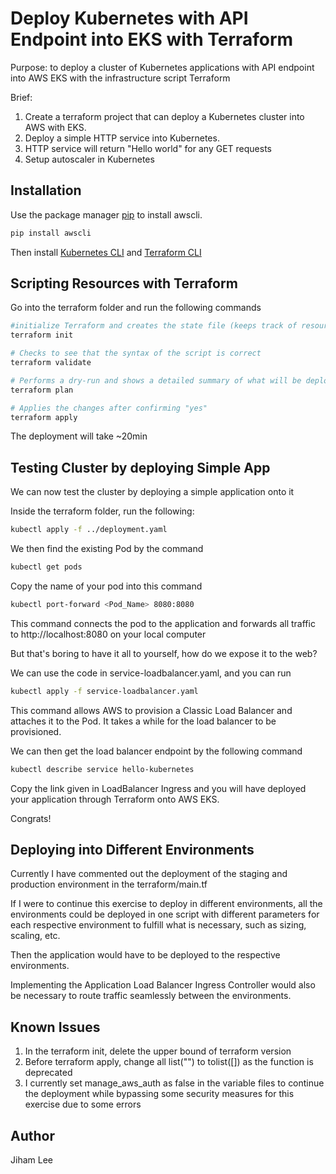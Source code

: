 # Deploy Kubernetes with API Endpoint into EKS with Terraform

Purpose: to deploy a cluster of Kubernetes applications with API endpoint into AWS EKS with the infrastructure script Terraform

Brief: 
1. Create a terraform project that can deploy a Kubernetes cluster into AWS with EKS. 
2. Deploy a simple HTTP service into Kubernetes. 
3. HTTP service will return "Hello world" for any GET requests
4. Setup autoscaler in Kubernetes

## Installation

Use the package manager [pip](https://pip.pypa.io/en/stable/) to install awscli.

```bash
pip install awscli 
```

Then install [Kubernetes CLI](https://kubernetes.io/docs/tasks/tools/)
and [Terraform CLI](https://learn.hashicorp.com/tutorials/terraform/install-cli)
 

## Scripting Resources with Terraform
Go into the terraform folder and run the following commands
```bash
#initialize Terraform and creates the state file (keeps track of resources deployed)
terraform init

# Checks to see that the syntax of the script is correct
terraform validate

# Performs a dry-run and shows a detailed summary of what will be deployed, changed, deleted
terraform plan

# Applies the changes after confirming "yes"
terraform apply
```

The deployment will take ~20min 

## Testing Cluster by deploying Simple App
We can now test the cluster by deploying a simple application onto it

Inside the terraform folder, run the following:
```bash
kubectl apply -f ../deployment.yaml
```
We then find the existing Pod by the command
```bash
kubectl get pods
```
Copy the name of your pod into this command
```bash
kubectl port-forward <Pod_Name> 8080:8080
```
This command connects the pod to the application and forwards all traffic to http://localhost:8080 on your local computer

But that's boring to have it all to yourself, how do we expose it to the web? 

We can use the code in service-loadbalancer.yaml, and you can run
```bash
kubectl apply -f service-loadbalancer.yaml
```
This command allows AWS to provision a Classic Load Balancer and attaches it to the Pod. It takes a while for the load balancer to be provisioned. 

We can then get the load balancer endpoint by the following command
```bash
kubectl describe service hello-kubernetes
```

Copy the link given in LoadBalancer Ingress and you will have deployed your application through Terraform onto AWS EKS.

Congrats!

## Deploying into Different Environments

Currently I have commented out the deployment of the staging and production environment in the terraform/main.tf 

If I were to continue this exercise to deploy in different environments, all the environments could be deployed in one script with different parameters for each respective environment to fulfill what is necessary, such as sizing, scaling, etc. 

Then the application would have to be deployed to the respective environments.

Implementing the Application Load Balancer Ingress Controller would also be necessary to route traffic seamlessly between the environments. 

## Known Issues
1. In the terraform init, delete the upper bound of terraform version 
2. Before terraform apply, change all list("") to tolist([]) as the function is deprecated
3. I currently set manage_aws_auth as false in the variable files to continue the deployment while bypassing some security measures for this exercise due to some errors 



## Author
Jiham Lee